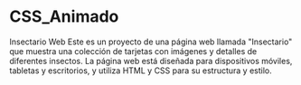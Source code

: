 # CSS_Animado
Insectario Web
Este es un proyecto de una página web llamada "Insectario" que muestra una colección de tarjetas con imágenes y detalles de diferentes insectos. La página web está diseñada para dispositivos móviles, tabletas y escritorios, y utiliza HTML y CSS para su estructura y estilo.

